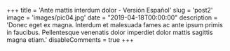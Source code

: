 +++
title = 'Ante mattis interdum dolor - Versión Español'
slug = 'post2'
image = 'images/pic04.jpg'
date = "2019-04-18T00:00:00"
description = 'Donec eget ex magna. Interdum et malesuada fames ac ante ipsum primis in faucibus. Pellentesque venenatis dolor imperdiet dolor mattis sagittis magna etiam.'
disableComments = true
+++

